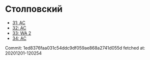 # Столповский
- [31: AC](31.md)
- [32: AC](32.md)
- [33: WA 2](33.md)
- [34: AC](34.md)

Commit: 1ed8376faa031c54ddc9df059ae868a2741d055d
 fetched at: 20201201-120254

